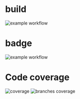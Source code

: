 # build
![example workflow](https://github.com/Fancia96/TAU6/actions/workflows/github-actions-demo.yml/badge.svg)

# badge
![example workflow](https://github.com/Fancia96/TAU6/actions/workflows/badge.yml/badge.svg)
 
# Code coverage
![coverage](.github/badges/jacoco.svg)
![branches coverage](.github/badges/branches.svg)

